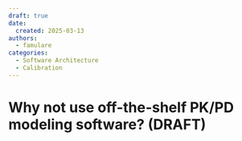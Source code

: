 ```yaml
---
draft: true
date: 
  created: 2025-03-13
authors:
  - famulare
categories:
  - Software Architecture
  - Calibration
---
```


# Why not use off-the-shelf PK/PD modeling software? (DRAFT)


<!-- more -->
